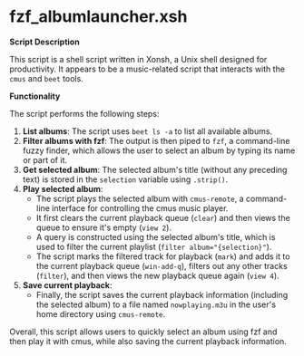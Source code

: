 # fzf_albumlauncher.xsh

**Script Description**

This script is a shell script written in Xonsh, a Unix shell designed for productivity. It appears to be a music-related script that interacts with the `cmus` and `beet` tools.

**Functionality**

The script performs the following steps:

1. **List albums**: The script uses `beet ls -a` to list all available albums.
2. **Filter albums with fzf**: The output is then piped to `fzf`, a command-line fuzzy finder, which allows the user to select an album by typing its name or part of it.
3. **Get selected album**: The selected album's title (without any preceding text) is stored in the `selection` variable using `.strip()`.
4. **Play selected album**:
	* The script plays the selected album with `cmus-remote`, a command-line interface for controlling the cmus music player.
	* It first clears the current playback queue (`clear`) and then views the queue to ensure it's empty (`view 2`).
	* A query is constructed using the selected album's title, which is used to filter the current playlist (`filter album="{selection}"`).
	* The script marks the filtered track for playback (`mark`) and adds it to the current playback queue (`win-add-q`), filters out any other tracks (`filter`), and then views the new playback queue again (`view 4`).
5. **Save current playback**:
	* Finally, the script saves the current playback information (including the selected album) to a file named `nowplaying.m3u` in the user's home directory using `cmus-remote`.

Overall, this script allows users to quickly select an album using fzf and then play it with cmus, while also saving the current playback information.